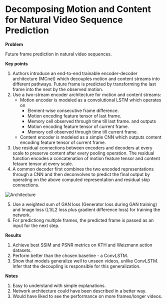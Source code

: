 # Decomposing Motion and Content for Natural Video Sequence Prediction

**Problem**

Future frame prediction in natural video sequences.

**Key points**

1. Authors introduce an end-to-end trainable encoder-decoder architecture (MCnet) which decouples motion and content streams into different pathways. Future frame is predicted by transforming the last frame into the next by the observed motion.
2. Use a two-stream encoder architecture for motion and content streams:
    * Motion encoder is modeled as a convolutional LSTM which operates on
        * Element-wise consecutive frame difference.
        * Motion encoding feature tensor of last frame.
        * Memory cell observed through time till last frame.
    and outputs
        * Motion encoding feature tensor of current frame.
        * Memory cell observed through time till current frame.
    * Content encoder is modeled as a simple CNN which outputs content encoding feature tensor of current frame.
3. Use residual connections between encoders and decoders at every scale to preserve content after every pooling operation. The residual function encodes a concatenation of motion feature tensor and content fetaure tensor at every scale.
4. A common decoder first combines the two encoded representations through a CNN and then deconvolves to predict the final output by operating on the above computed representation and residual skip connections.

![Architecture](https://sites.google.com/a/umich.edu/rubenevillegas/_/rsrc/1478353328880/iclr2017/Screen%20Shot%202016-11-05%20at%209.39.05%20AM.png)

5. Use a weighted sum of GAN loss (Generator loss during GAN training) and Image loss (L1/L2 loss plus gradient difference loss) for training the network.
6. For predictiong multiple frames, the predicted frame is passed as an input for the next step.  

**Results**

1. Achieve best SSIM and PSNR metrics on KTH and Weizmann action datasets.
2. Perform better than the chosen baseline - a ConvLSTM.
3. Show that models generalize well to unseen videos, unlike ConvLSTM. Infer that the decoupling is responsible for this generalization. 

**Notes**

1. Easy to understand with simple explanations.
2. Network architecture could have been described in a better way.
3. Would have liked to see the performance on more frames/longer videos.
